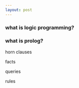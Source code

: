 ```yaml
---
layout: post
---
```


### what is logic programming?

### what is prolog?

horn clauses

facts

queries

rules

